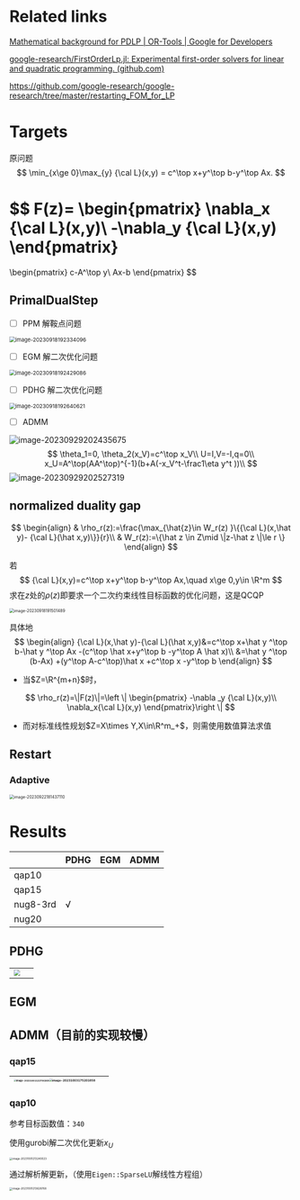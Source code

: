 # Related links

[Mathematical background for PDLP  | OR-Tools  | Google for Developers](https://developers.google.com/optimization/lp/pdlp_math)



[google-research/FirstOrderLp.jl: Experimental first-order solvers for linear and quadratic programming. (github.com)](https://github.com/google-research/FirstOrderLp.jl)



https://github.com/google-research/google-research/tree/master/restarting_FOM_for_LP



# Targets

原问题
$$
\min_{x\ge 0}\max_{y} {\cal L}(x,y) = c^\top x+y^\top b-y^\top Ax.
$$

$$
F(z)= 
\begin{pmatrix}
 \nabla_x {\cal L}(x,y)\\
 -\nabla_y {\cal L}(x,y)
\end{pmatrix}
=
\begin{pmatrix}
 c-A^\top y\\
 Ax-b
\end{pmatrix}
$$



## PrimalDualStep

- [ ] PPM 解鞍点问题

<img src="assets/image-20230918192334096.png" alt="image-20230918192334096" style="zoom: 67%;" />

- [ ] EGM 解二次优化问题

<img src="assets/image-20230918192429086.png" alt="image-20230918192429086" style="zoom:67%;" />

- [ ] PDHG 解二次优化问题

<img src="assets/image-20230918192640621.png" alt="image-20230918192640621" style="zoom:67%;" />

- [ ] ADMM

![image-20230929202435675](assets/image-20230929202435675.png)
$$
\theta_1=0, \theta_2(x_V)=c^\top x_V\\
U=I,V=-I,q=0\\
x_U=A^\top(AA^\top)^{-1}(b+A(-x_V^t-\frac1\eta y^t ))\\
$$
![image-20230929202527319](assets/image-20230929202527319.png)



## normalized duality gap

$$
\begin{align}
& \rho_r(z):=\frac{\max_{\hat{z}\in W_r(z)  }\{{\cal L}(x,\hat y)- {\cal L}(\hat x,y)\}}{r}\\
& W_r(z):=\{\hat z \in Z\mid \|z-\hat z \|\le r \}
\end{align}
$$

若
$$
{\cal L}(x,y)=c^\top x+y^\top b-y^\top Ax,\quad x\ge 0,y\in \R^m
$$
求在$z$处的$\rho(z)$即要求一个二次约束线性目标函数的优化问题，这是QCQP

<img src="assets/image-20230918191501489.png" alt="image-20230918191501489" style="zoom: 50%;" />

具体地
$$
\begin{align}
{\cal L}(x,\hat y)-{\cal L}(\hat x,y)&=c^\top x+\hat y ^\top b-\hat y ^\top Ax -(c^\top \hat x+y^\top b -y^\top A \hat x)\\
&=\hat y ^\top (b-Ax) +(y^\top A-c^\top)\hat x +c^\top x -y^\top b
\end{align}
$$




- 当$Z=\R^{m+n}$时，

$$
\rho_r(z)=\|F(z)\|=\left \|
\begin{pmatrix}
-\nabla _y {\cal L}(x,y)\\
\nabla_x{\cal L}(x,y)
\end{pmatrix}\right \|
$$

- 而对标准线性规划$Z=X\times Y,X\in\R^m_+$，则需使用数值算法求值



## Restart

### Adaptive

<img src="assets/image-20230922181437110.png" alt="image-20230922181437110" style="zoom:50%;" />

# Results

|          | PDHG | EGM  | ADMM |
| -------- | ---- | ---- | ---- |
| qap10    |      |      |      |
| qap15    |      |      |      |
| nug8-3rd | √    |      |      |
| nug20    |      |      |      |



## PDHG

|                                                              |      |
| ------------------------------------------------------------ | ---- |
| <img src="./implementation_cpp/fig/PDHG/nug08-3rd.png" style="zoom: 67%;" > |      |



## EGM



## ADMM（目前的实现较慢）

### qap15

| <img src="assets/image-20231001122706368.png" alt="image-20231001122706368" style="zoom: 25%;" /><img src="assets/image-20231003175201658.png" alt="image-20231003175201658" style="zoom: 33%;" /> |      |
| ------------------------------------------------------------ | ---- |



### qap10

参考目标函数值：`340`

使用gurobi解二次优化更新$x_U$

<img src="assets/image-20231001213240023.png" alt="image-20231001213240023" style="zoom: 33%;" />

通过解析解更新，（使用`Eigen::SparseLU`解线性方程组）

<img src="assets/image-20231001213628768.png" alt="image-20231001213628768" style="zoom:33%;" />
